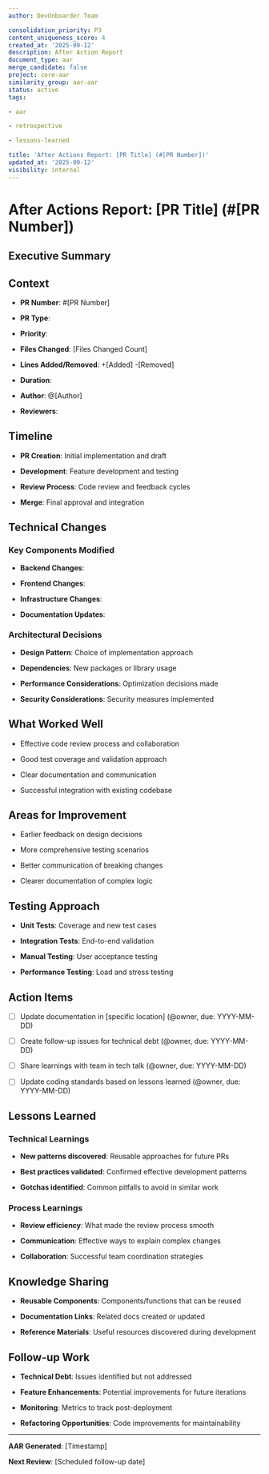 ```yaml
---
author: DevOnboarder Team

consolidation_priority: P3
content_uniqueness_score: 4
created_at: '2025-09-12'
description: After Action Report
document_type: aar
merge_candidate: false
project: core-aar
similarity_group: aar-aar
status: active
tags:

- aar

- retrospective

- lessons-learned

title: 'After Actions Report: [PR Title] (#[PR Number])'
updated_at: '2025-09-12'
visibility: internal
---
```


# After Actions Report: [PR Title] (#[PR Number])

## Executive Summary

<!-- Brief description of what was accomplished in this PR -->

## Context

- **PR Number**: #[PR Number]

- **PR Type**: <!-- Feature/Bug Fix/Enhancement/Refactor/Infrastructure -->

- **Priority**: <!-- Critical/High/Medium/Low -->

- **Files Changed**: [Files Changed Count]

- **Lines Added/Removed**: +[Added] -[Removed]

- **Duration**: <!-- Open Date to Merge Date -->

- **Author**: @[Author]

- **Reviewers**: <!-- @reviewer1, @reviewer2 -->

## Timeline

<!-- Key milestones and activities -->

- **PR Creation**: Initial implementation and draft

- **Development**: Feature development and testing

- **Review Process**: Code review and feedback cycles

- **Merge**: Final approval and integration

## Technical Changes

<!-- Summary of technical implementation -->

### Key Components Modified

- **Backend Changes**: <!-- API endpoints, database changes, etc. -->

- **Frontend Changes**: <!-- UI updates, component changes, etc. -->

- **Infrastructure Changes**: <!-- CI/CD, deployment, configuration -->

- **Documentation Updates**: <!-- README, docs, comments -->

### Architectural Decisions

<!-- Important technical decisions made during development -->

- **Design Pattern**: Choice of implementation approach

- **Dependencies**: New packages or library usage

- **Performance Considerations**: Optimization decisions made

- **Security Considerations**: Security measures implemented

## What Worked Well

<!-- Successful patterns and effective processes -->

- Effective code review process and collaboration

- Good test coverage and validation approach

- Clear documentation and communication

- Successful integration with existing codebase

## Areas for Improvement

<!-- Process bottlenecks and improvement opportunities -->

- Earlier feedback on design decisions

- More comprehensive testing scenarios

- Better communication of breaking changes

- Clearer documentation of complex logic

## Testing Approach

<!-- How the changes were validated -->

- **Unit Tests**: Coverage and new test cases

- **Integration Tests**: End-to-end validation

- **Manual Testing**: User acceptance testing

- **Performance Testing**: Load and stress testing

## Action Items

<!-- Specific improvements to implement -->

- [ ] Update documentation in [specific location] (@owner, due: YYYY-MM-DD)

- [ ] Create follow-up issues for technical debt (@owner, due: YYYY-MM-DD)

- [ ] Share learnings with team in tech talk (@owner, due: YYYY-MM-DD)

- [ ] Update coding standards based on lessons learned (@owner, due: YYYY-MM-DD)

## Lessons Learned

<!-- Key insights and knowledge gained -->

### Technical Learnings

- **New patterns discovered**: Reusable approaches for future PRs

- **Best practices validated**: Confirmed effective development patterns

- **Gotchas identified**: Common pitfalls to avoid in similar work

### Process Learnings

- **Review efficiency**: What made the review process smooth

- **Communication**: Effective ways to explain complex changes

- **Collaboration**: Successful team coordination strategies

## Knowledge Sharing

<!-- Information to share with the team -->

- **Reusable Components**: Components/functions that can be reused

- **Documentation Links**: Related docs created or updated

- **Reference Materials**: Useful resources discovered during development

## Follow-up Work

<!-- Related work that should be prioritized -->

- **Technical Debt**: Issues identified but not addressed

- **Feature Enhancements**: Potential improvements for future iterations

- **Monitoring**: Metrics to track post-deployment

- **Refactoring Opportunities**: Code improvements for maintainability

---

**AAR Generated**: [Timestamp]

**Next Review**: [Scheduled follow-up date]
